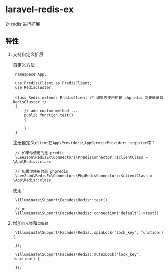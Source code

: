 # laravel-redis-ex
对 redis 进行扩展

## 特性
1. 支持自定义扩展

    自定义方法：
    
        namespace App;
        
        use Predis\Client as PredisClient;
        use RedisCluster;
        
        class Redis extends PredisClient /* 如果你使用的是 phpredis 需要继承自 RedisCluster */
        {
            // add costom method ...
            public function test()
            {
            
            }
        }

    注册自定义`client`在`App\Providers\AppServiceProvider::register`中：
    
        // 如果你使用的是 predis
        \Lee2son\RedisEx\Connectors\PredisConnector::$clientClass = \App\Redis::class
        
        // 如果你使用的是 phpredis
        \Lee2son\RedisEx\Connectors\PhpRedisConnector::$clientClass = \App\Redis::class
        
    使用：
    
        \Illuminate\Support\Facades\Redis::test()
        
        // or
        \Illuminate\Support\Facades\Redis::connection('default')->test()
        

2. 增加`互斥锁`和`自旋锁`

        \Illuminate\Support\Facades\Redis::spinLock('lock_key', function() {

        });

        \Illuminate\Support\Facades\Redis::mutexLock('lock_key', function() {

        });